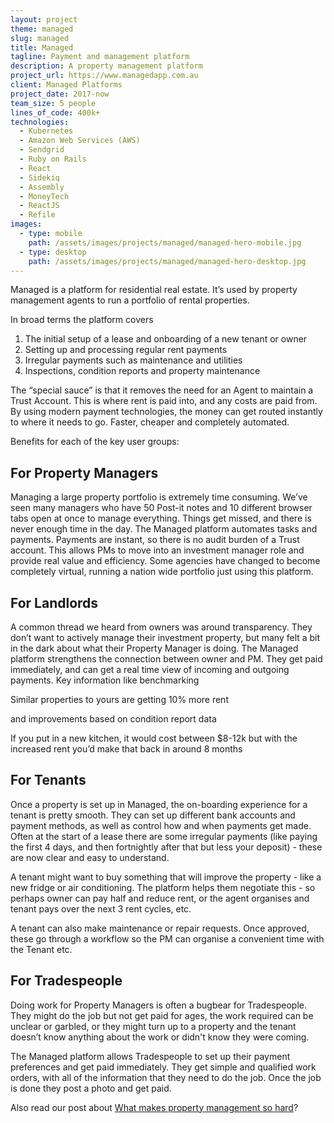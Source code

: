 ```yaml
---
layout: project
theme: managed
slug: managed
title: Managed
tagline: Payment and management platform
description: A property management platform
project_url: https://www.managedapp.com.au
client: Managed Platforms
project_date: 2017-now
team_size: 5 people
lines_of_code: 400k+
technologies:
  - Kubernetes
  - Amazon Web Services (AWS)
  - Sendgrid
  - Ruby on Rails
  - React
  - Sidekiq
  - Assembly
  - MoneyTech
  - ReactJS
  - Refile
images:
  - type: mobile
    path: /assets/images/projects/managed/managed-hero-mobile.jpg
  - type: desktop
    path: /assets/images/projects/managed/managed-hero-desktop.jpg
---
```


Managed is a platform for residential real estate. It’s used by property management agents to run a portfolio of rental properties.

In broad terms the platform covers

1. The initial setup of a lease and onboarding of a new tenant or owner
2. Setting up and processing regular rent payments
3. Irregular payments such as maintenance and utilities
4. Inspections, condition reports and property maintenance

The “special sauce” is that it removes the need for an Agent to maintain a Trust Account. This is where rent is paid into, and any costs are paid from. By using modern payment technologies, the money can get routed instantly to where it needs to go. Faster, cheaper and completely automated.

Benefits for each of the key user groups:

## For Property Managers

Managing a large property portfolio is extremely time consuming. We’ve seen many managers who have 50 Post-it notes and 10 different browser tabs open at once to manage everything. Things get missed, and there is never enough time in the day. The Managed platform automates tasks and payments. Payments are instant, so there is no audit burden of a Trust account. This allows PMs to move into an investment manager role and provide real value and efficiency. Some agencies have changed to become completely virtual, running a nation wide portfolio just using this platform.

## For Landlords

A common thread we heard from owners was around transparency. They don’t want to actively manage their investment property, but many felt a bit in the dark about what their Property Manager is doing.
The Managed platform strengthens the connection between owner and PM. They get paid immediately, and can get a real time view of incoming and outgoing payments. Key information like benchmarking

<div class="alert alert-info">
<i class="fa fa-bar-chart me-2"></i> Similar properties to yours are getting 10% more rent
</div>

and improvements based on condition report data

<div class="alert alert-info"> <i class="fa fa-line-chart me-2"></i> If you put in a new kitchen, it would cost between $8-12k but with the increased rent you’d make that back in around 8 months </div>

## For Tenants

Once a property is set up in Managed, the on-boarding experience for a tenant is pretty smooth. They can set up different bank accounts and payment methods, as well as control how and when payments get made. Often at the start of a lease there are some irregular payments (like paying the first 4 days, and then fortnightly after that but less your deposit) - these are now clear and easy to understand.

A tenant might want to buy something that will improve the property - like a new fridge or air conditioning. The platform helps them negotiate this - so perhaps owner can pay half and reduce rent, or the agent organises and tenant pays over the next 3 rent cycles, etc.

A tenant can also make maintenance or repair requests. Once approved, these go through a workflow so the PM can organise a convenient time with the Tenant etc.

## For Tradespeople

Doing work for Property Managers is often a bugbear for Tradespeople. They might do the job but not get paid for ages, the work required can be unclear or garbled, or they might turn up to a property and the tenant doesn’t know anything about the work or didn't know they were coming.

The Managed platform allows Tradespeople to set up their payment preferences and get paid immediately. They get simple and qualified work orders, with all of the information that they need to do the job. Once the job is done they post a photo and get paid.

Also read our post about [What makes property management so hard](/software-development/what-makes-property-management-so-hard)?
